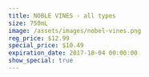 ```yaml
---
title: NOBLE VINES - all types
size: 750mL
image: /assets/images/nobel-vines.png
reg_price: $12.99
special_price: $10.49
expiration_date: 2017-10-04 00:00:00
show_special: true
---
```




